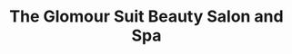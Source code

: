 ---
title: "The Glomour Suit Beauty Salon and Spa"
url: /bengaluru/the-glomour-suit-beauty-salon-and-spa/
shop: beauty
---